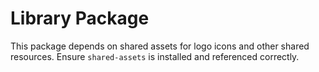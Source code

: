 # Library Package

This package depends on shared assets for logo icons and other shared resources. Ensure `shared-assets` is installed and referenced correctly.
